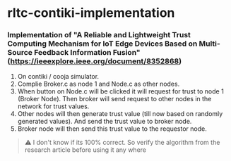 # rltc-contiki-implementation
### Implementation of "A Reliable and Lightweight Trust Computing Mechanism for IoT Edge Devices Based on Multi-Source Feedback Information Fusion" (https://ieeexplore.ieee.org/document/8352868)

1. On contiki / cooja simulator.
2. Complie Broker.c as node 1 and Node.c as other nodes.
3. When button on Node.c will be clicked it will request for trust to node 1 (Broker Node). Then broker will send request to other nodes in the network for trust values.
4. Other nodes will then generate trust value (till now based on randomly generated values). And send the trust value to broker node.
5. Broker node will then send this trust value to the requestor node.

> :warning: I don't know if its 100% correct. So verify the algorithm from the research article before using it any where
